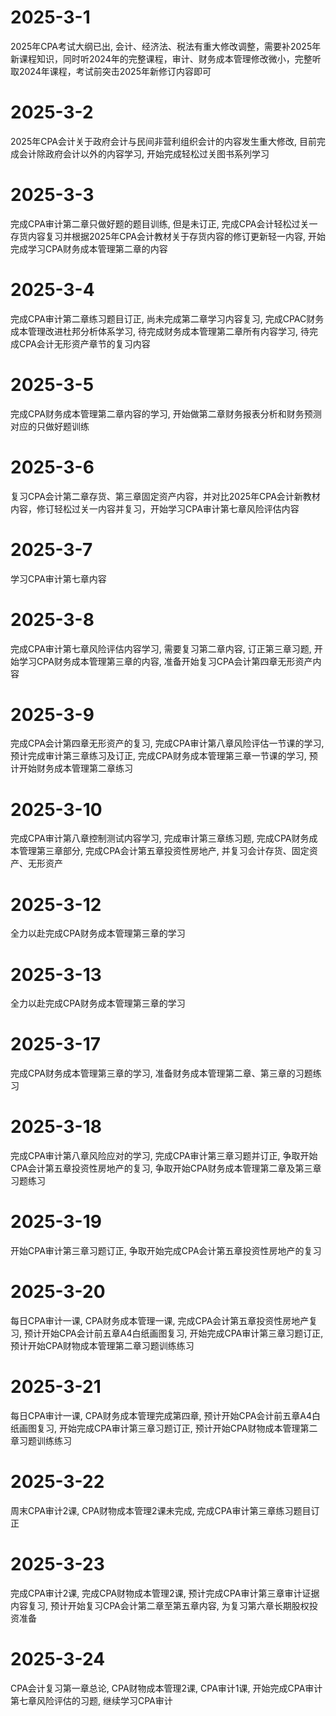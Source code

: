 # 2025-3-1
2025年CPA考试大纲已出, 会计、经济法、税法有重大修改调整，需要补2025年新课程知识，同时听2024年的完整课程，审计、财务成本管理修改微小，完整听取2024年课程，考试前突击2025年新修订内容即可

# 2025-3-2
2025年CPA会计关于政府会计与民间非营利组织会计的内容发生重大修改, 目前完成会计除政府会计以外的内容学习, 开始完成轻松过关图书系列学习

# 2025-3-3
完成CPA审计第二章只做好题的题目训练, 但是未订正, 完成CPA会计轻松过关一存货内容复习并根据2025年CPA会计教材关于存货内容的修订更新轻一内容, 开始完成学习CPA财务成本管理第二章的内容

# 2025-3-4
完成CPA审计第二章练习题目订正, 尚未完成第二章学习内容复习, 完成CPAC财务成本管理改进杜邦分析体系学习, 待完成财务成本管理第二章所有内容学习, 待完成CPA会计无形资产章节的复习内容

# 2025-3-5
完成CPA财务成本管理第二章内容的学习, 开始做第二章财务报表分析和财务预测对应的只做好题训练

# 2025-3-6
复习CPA会计第二章存货、第三章固定资产内容，并对比2025年CPA会计新教材内容，修订轻松过关一内容并复习，开始学习CPA审计第七章风险评估内容

# 2025-3-7
学习CPA审计第七章内容

# 2025-3-8
完成CPA审计第七章风险评估内容学习, 需要复习第二章内容, 订正第三章习题, 开始学习CPA财务成本管理第三章的内容, 准备开始复习CPA会计第四章无形资产内容

# 2025-3-9
完成CPA会计第四章无形资产的复习, 完成CPA审计第八章风险评估一节课的学习, 预计完成审计第三章练习及订正, 完成CPA财务成本管理第三章一节课的学习, 预计开始财务成本管理第二章练习

# 2025-3-10
完成CPA审计第八章控制测试内容学习, 完成审计第三章练习题, 完成CPA财务成本管理第三章部分, 完成CPA会计第五章投资性房地产, 并复习会计存货、固定资产、无形资产

# 2025-3-12
全力以赴完成CPA财务成本管理第三章的学习

# 2025-3-13
全力以赴完成CPA财务成本管理第三章的学习

# 2025-3-17
完成CPA财务成本管理第三章的学习, 准备财务成本管理第二章、第三章的习题练习

# 2025-3-18
完成CPA审计第八章风险应对的学习, 完成CPA审计第三章习题并订正, 争取开始CPA会计第五章投资性房地产的复习, 争取开始CPA财务成本管理第二章及第三章习题练习

# 2025-3-19
开始CPA审计第三章习题订正, 争取开始完成CPA会计第五章投资性房地产的复习

# 2025-3-20
每日CPA审计一课, CPA财务成本管理一课, 完成CPA会计第五章投资性房地产复习, 预计开始CPA会计前五章A4白纸画图复习, 开始完成CPA审计第三章习题订正, 预计开始CPA财物成本管理第二章习题训练练习

# 2025-3-21
每日CPA审计一课, CPA财务成本管理完成第四章, 预计开始CPA会计前五章A4白纸画图复习, 开始完成CPA审计第三章习题订正, 预计开始CPA财物成本管理第二章习题训练练习

# 2025-3-22
周末CPA审计2课, CPA财物成本管理2课未完成, 完成CPA审计第三章练习题目订正

# 2025-3-23
完成CPA审计2课, 完成CPA财物成本管理2课, 预计完成CPA审计第三章审计证据内容复习, 预计开始复习CPA会计第二章至第五章内容, 为复习第六章长期股权投资准备

# 2025-3-24
CPA会计复习第一章总论, CPA财物成本管理2课, CPA审计1课, 开始完成CPA审计第七章风险评估的习题, 继续学习CPA审计